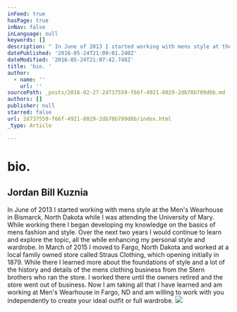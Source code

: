 ```yaml
---
inFeed: true
hasPage: true
inNav: false
inLanguage: null
keywords: []
description: " In June of 2013 I started working with mens style at the Men's Wearhouse in Bismarck, North Dakota while I was attending the University of Mary. While working there I began developing my knowledge on the basics of mens fashion and style. Over the next two years I would continue to learn and explore the topic, all the while enhancing my personal style and wardrobe. In March of 2015 I moved to Fargo, North Dakota and worked at a local family owned store called Straus Clothing, which opening initially in 1879. While there I learned more about the foundations of style and a lot of the history and details of the mens clothing business from the Stern brothers who ran the store. I worked there until the owners retired and the store went out of business. Now I am taking all that I have learned and am working at Men's Wearhouse in Fargo, ND and am willing to work with you independently to create your ideal outfit or full wardrobe."
datePublished: '2016-05-24T21:09:01.240Z'
dateModified: '2016-05-24T21:07:42.748Z'
title: 'bio. '
author:
  - name: ''
    url: ''
sourcePath: _posts/2016-02-27-2d737559-f66f-4921-8029-2db70b709d6b.md
authors: []
publisher: null
starred: false
url: 2d737559-f66f-4921-8029-2db70b709d6b/index.html
_type: Article

---
```

# bio. 

## Jordan Bill Kuznia 

In June of 2013 I started working with mens style at the Men's Wearhouse in Bismarck, North Dakota while I was attending the University of Mary. While working there I began developing my knowledge on the basics of mens fashion and style. Over the next two years I would continue to learn and explore the topic, all the while enhancing my personal style and wardrobe. In March of 2015 I moved to Fargo, North Dakota and worked at a local family owned store called Straus Clothing, which opening initially in 1879\. While there I learned more about the foundations of style and a lot of the history and details of the mens clothing business from the Stern brothers who ran the store. I worked there until the owners retired and the store went out of business. Now I am taking all that I have learned and am working at Men's Wearhouse in Fargo, ND and am willing to work with you independently to create your ideal outfit or full wardrobe.
![](https://the-grid-user-content.s3-us-west-2.amazonaws.com/db81636a-6138-48cd-9480-38a2fe1c4e9e.jpg)